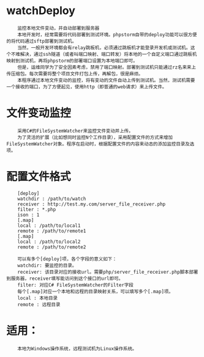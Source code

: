 # watchDeploy
		监控本地文件变动，并自动部署到服务器
		本地开发时，经常需要将代码部署到测试环境。phpstorm自带的deploy功能可以很方便的将代码通过sftp部署到测试机。
		当然，一般开发环境都会有relay跳板机，必须通过跳板机才能登录开发机或测试机。这个不难解决，通过ssh隧道（或者叫端口映射、端口转发）将本地的一个自定义端口通过跳板机映射到测试机，再将phpstorm的部署端口设置为本地端口即可。
		但是，运维同学为了安全因素考虑，禁用了端口映射。部署到测试机只能通过rz名来来上传压缩包。每次需要将整个项目文件打包上传，再解包，很是麻烦。
		本程序通过本地文件变动的监控，将有变动的文件自动上传到测试机。当然，测试机需要一个接收的端口，为了方便起见，使用http（即普通的web请求）来上传文件。

# 文件变动监控
		采用C#的FileSystemWatcher来监控文件变动并上传。
		为了灵活的扩展（比如想同时监控N个工作目录），采用配置文件的方式来增加FileSystemWatcher对象。程序在启动时，根据配置文件的内容来动态的添加监控目录及选项。

# 配置文件格式

		[deploy]
		watchdir : /path/to/watch  
		receiver : http://test.my.com/server_file_receiver.php
		filter : *.php
		ison : 1
		[.map]
		local : /path/to/local1
		remote : /path/to/remote1
		[.map]
		local : /path/to/local2
		remote : /path/to/remote2
		
		可以有多个[deploy]项，各个字段的意义如下：
		watchdir: 要监控的目录。
		receiver: 该目录对应的接收url。需要php/server_file_receiver.php脚本部署到服务器，receiver填写能访问到这个接口的url即可。
		filter: 对应C# FileSystemWatcher的Filter字段
		每个[.map]对应一个本地和远程的目录映射关系，可以填写多个[.map]项。
		local : 本地目录
		remote : 远程目录


# 适用：
		本地为Windows操作系统，远程测试机为Linux操作系统。


